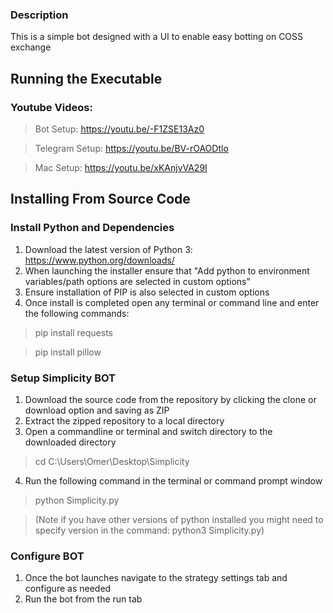 ### Description

This is a simple bot designed with a UI to enable easy botting on COSS exchange

## Running the Executable
### Youtube Videos:

> Bot Setup: https://youtu.be/-F1ZSE13Az0

> Telegram Setup: https://youtu.be/BV-rOAODtlo

> Mac Setup: https://youtu.be/xKAnjvVA29I

## Installing From Source Code
### Install Python and Dependencies
1. Download the latest version of Python 3: https://www.python.org/downloads/
2. When launching the installer ensure that "Add python to environment variables/path options are selected in custom options"
3. Ensure installation of PIP is also selected in custom options
4. Once install is completed open any terminal or command line and enter the following commands:
> pip install requests

> pip install pillow

### Setup Simplicity BOT
1. Download the source code from the repository by clicking the clone or download option and saving as ZIP
2. Extract the zipped repository to a local directory
3. Open a commandline or terminal and switch directory to the downloaded directory 
> cd C:\Users\Omer\Desktop\Simplicity

4. Run the following command in the terminal or command prompt window
> python Simplicity.py

> (Note if you have other versions of python installed you might need to specify version in the command: python3 Simplicity.py)

### Configure BOT
1. Once the bot launches navigate to the strategy settings tab and configure as needed
2. Run the bot from the run tab
